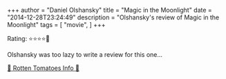 +++
author = "Daniel Olshansky"
title = "Magic in the Moonlight"
date = "2014-12-28T23:24:49"
description = "Olshansky's review of Magic in the Moonlight"
tags = [
    "movie",
]
+++

Rating: ⭐⭐⭐⭐🌟

Olshansky was too lazy to write a review for this one...

[🍅 Rotten Tomatoes Info 🍅](https://www.rottentomatoes.com//m/magic_in_the_moonlight)